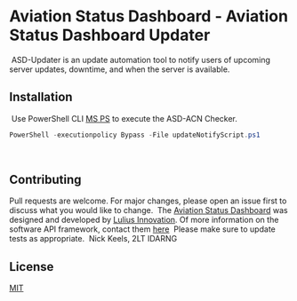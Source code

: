 # Aviation Status Dashboard - Aviation Status Dashboard Updater
​
ASD-Updater is an update automation tool to notify users of upcoming server updates, downtime, and when the server is available. 
​
## Installation
​
Use PowerShell CLI [MS PS](https://docs.microsoft.com/en-us/powershell/scripting/overview?view=powershell-7) to execute the ASD-ACN Checker.
​
```PowerShell
PowerShell -executionpolicy Bypass -File updateNotifyScript.ps1
```
​
​
## Contributing
Pull requests are welcome. For major changes, please open an issue first to discuss what you would like to change.
​
The [Aviation Status Dashboard](https://www.avnstatus.com) was designed and developed by [Lulius Innovation](https://www.luli.us). Of more information on the software API framework, contact them [here](mailto:info@luli.us)
​
Please make sure to update tests as appropriate.
​
Nick Keels, 2LT IDARNG
​
## License
[MIT](https://choosealicense.com/licenses/mit/)
